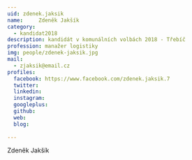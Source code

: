 ```yaml
---
uid: zdenek.jaksik
name:     Zdeněk Jakšík
category:
  - kandidat2018
description: kandidát v komunálních volbách 2018 - Třebíč
profession: manažer logistiky
img: people/zdenek-jaksik.jpg
mail:
  - zjaksik@email.cz
profiles:
  facebook: https://www.facebook.com/zdenek.jaksik.7 
  twitter: 
  linkedin: 
  instagram: 
  googleplus: 
  github: 
  web: 
  blog: 
  
---
```


Zdeněk Jakšík
